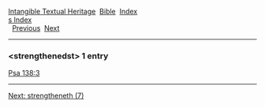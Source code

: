 [Intangible Textual Heritage](../../index)  [Bible](../index) 
[Index](index)   
[s Index](_s_)  
  [Previous](c11005)  [Next](c11007) 

------------------------------------------------------------------------

### &lt;strengthenedst&gt; 1 entry

[Psa 138:3](../kjv/psa138.htm#003)  

------------------------------------------------------------------------

[Next: strengtheneth (7)](c11007)

